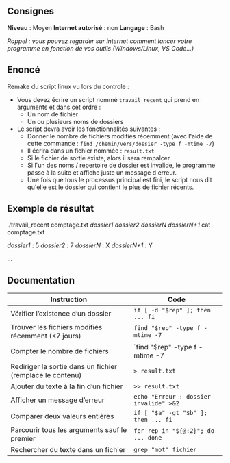 ## Consignes

**Niveau** : Moyen
**Internet autorisé** : non
**Langage** : Bash

_Rappel : vous pouvez regarder sur internet comment lancer votre programme en fonction de vos outils (Windows/Linux, VS Code...)_

## Enoncé

Remake du script linux vu lors du controle : 

- Vous devez écrire un script nommé `travail_recent` qui prend en arguments et dans cet ordre :
    - Un nom de fichier
    - Un ou plusieurs noms de dossiers
- Le script devra avoir les fonctionnalités suivantes : 
    - Donner le nombre de fichiers modifiés récemment (avec l'aide de cette commande : `find /chemin/vers/dossier -type f -mtime -7`)
    - Il écrira dans un fichier nommée : `result.txt` 
    - Si le fichier de sortie existe, alors il sera rempalcer
    - Si l'un des noms / repertoire de dossier est invalide, le programme passe à la suite et affiche juste un message d'erreur.
    - Une fois que tous le processus principal est fini, le script nous dit qu'elle est le dossier qui contient le plus de fichier récents.


## Exemple de résultat

./travail_recent comptage.txt *dossier1* *dossier2* *dossierN* *dossierN+1*
cat comptage.txt

*dossier1* : 5
*dossier2* : 7
*dossierN* : X
*dossierN+1* : Y

...

## Documentation

| Instruction                                               | Code                                   |
| --------------------------------------------------------- | -------------------------------------- |
| Vérifier l’existence d’un dossier                         | `if [ -d "$rep" ]; then ... fi`        |
| Trouver les fichiers modifiés récemment (<7 jours)        | `find "$rep" -type f -mtime -7`        |
| Compter le nombre de fichiers                             | `find "$rep" -type f -mtime -7 | wc -l`|
| Rediriger la sortie dans un fichier (remplace le contenu) | `> result.txt`                         |
| Ajouter du texte à la fin d’un fichier                    | `>> result.txt`                        |
| Afficher un message d’erreur                              | `echo "Erreur : dossier invalide" >&2` |
| Comparer deux valeurs entières                            | `if [ "$a" -gt "$b" ]; then ... fi`    |
| Parcourir tous les arguments sauf le premier              | `for rep in "${@:2}"; do ... done`     |
| Rechercher du texte dans un fichier                       | `grep "mot" fichier`                   |
